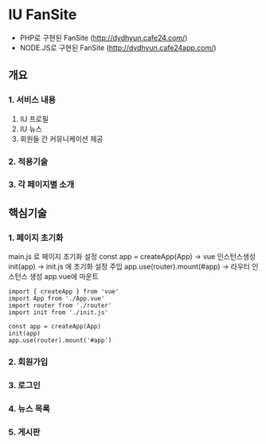 # IU FanSite
* PHP로 구현된 FanSite (<http://dydhyun.cafe24.com/>)
* NODE.JS로 구현된 FanSite (<http://dydhyun.cafe24app.com/>)
## 개요
### 1. 서비스 내용 
1. IU 프로필
2. IU 뉴스
3. 회원들 간 커뮤니케이션 제공

### 2. 적용기술


### 3. 각 페이지별 소개

## 핵심기술
### 1. 페이지 초기화
main.js 로 페이지 초기화 설정
const app = createApp(App) ->  vue 인스턴스생성
init(app)  -> init.js 에 초기화 설정 주입
app.use(router).mount(#app)  -> 라우터 인스턴스 생성 app.vue에 마운트
```
import { createApp } from 'vue'
import App from './App.vue'
import router from './router'
import init from './init.js'

const app = createApp(App)
init(app)
app.use(router).mount('#app')
```
### 2. 회원가입

### 3. 로그인

### 4. 뉴스 목록

### 5. 게시판

